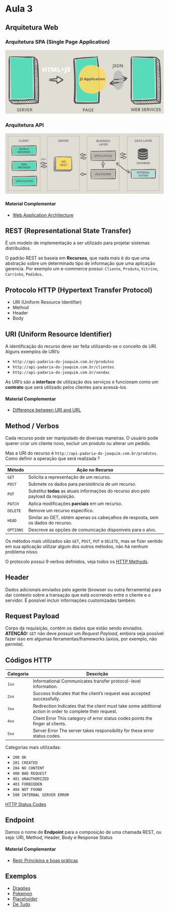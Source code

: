 # Aula 3

## Arquitetura Web

### Arquitetura SPA (Single Page Application)

![Arquitetura SPA](resources/arch-spa.jpg)

### Arquitetura API

![Arquitetura API](resources/arch-api.jpeg)

#### Material Complementar

- [Web Application Architecture](https://existek.com/blog/web-application-architecture/)

## REST (Representational State Transfer)

É um modelo de implementação a ser utilizado para projetar sistemas distribuídos.

O padrão REST se baseia em **Recursos**, que nada mais é do que uma abstração sobre um determinado tipo de informação que uma aplicação gerencia. Por exemplo um e-commerce possui: `Cliente`, `Produto`, `Vitrine`, `Carrinho`, `Pedidos`.

## Protocolo HTTP (Hypertext Transfer Protocol)

- URI (Uniform Resource Identifier)
- Method
- Header
- Body

## URI (Uniform Resource Identifier)

A identificação do recurso deve ser feita utilizando-se o conceito de URI. Alguns exemplos de URI’s:

- `http://api-padaria-do-joaquim.com.br/produtos`
- `http://api-padaria-do-joaquim.com.br/clientes`
- `http://api-padaria-do-joaquim.com.br/vendas`

As URI’s são a **interface** de utilização dos serviços e funcionam como um **contrato** que será utilizado pelos clientes para acessá-los.

#### Material Complementar

- [Difference between URI and URL](https://dev.to/flippedcoding/what-is-the-difference-between-a-uri-and-a-url-4455)

## Method / Verbos

Cada recurso pode ser manipulado de diversas maneiras. O usuário pode querer criar um cliente novo, excluir um produto ou alterar um pedido.

Mas a URI do recurso é `http://api-padaria-do-joaquim.com.br/produtos`. Como definir a operação que será realizada ?

| Método    | Ação no Recurso                                                                       |
| --------- | ------------------------------------------------------------------------------------- |
| `GET`     | Solicita a representação de um recurso.                                               |
| `POST`    | Submete os dados para persistência de um recurso.                                     |
| `PUT`     | Substitui **todas** as atuais informações do recurso alvo pelo payload da requisição. |
| `PATCH`   | Aplica modificações **parciais** em um recurso.                                       |
| `DELETE`  | Remove um recurso específico.                                                         |
| `HEAD`    | Similar ao GET, obtém apenas os cabeçalhos de resposta, sem os dados do recurso.      |
| `OPTIONS` | Descreve as opções de comunicação disponíveis para o alvo.                            |

Os métodos mais utilizados são `GET`, `POST`, `PUT` e `DELETE`, mas se fizer sentido em sua aplicação utilizar algum dos outros métodos, não há nenhum problema nisso.

O protocolo possui 9 verbos definidos, veja todos os [HTTP Methods](https://developer.mozilla.org/pt-BR/docs/Web/HTTP/Methods).

## Header

Dados adicionais enviados pelo agente (browser ou outra ferramenta) para dar contexto sobre a transação que está ocorrendo entre o cliente e o servidor. É possível incluir informações customizadas também.

## Request Payload

Corpo da requisição, contém os dados que estão sendo enviados. **ATENÇÃO:** `GET` não deve possuir um _Request Payload_, embora seja possível fazer isso em algumas ferramentas/frameworks (axios, por exemplo, não permite).

## Códigos HTTP

| Categoria | Descrição                                                                                                  |
| --------- | ---------------------------------------------------------------------------------------------------------- |
| `1xx`     | Informational Communicates transfer protocol-level information.                                            |
| `2xx`     | Success Indicates that the client’s request was accepted successfully.                                     |
| `3xx`     | Redirection Indicates that the client must take some additional action in order to complete their request. |
| `4xx`     | Client Error This category of error status codes points the finger at clients.                             |
| `5xx`     | Server Error The server takes responsibility for these error status codes.                                 |

Categorias mais utilizadas:

- `200 OK`
- `201 CREATED`
- `204 NO CONTENT`
- `400 BAD REQUEST`
- `401 UNAUTHORIZED`
- `403 FORBIDDEN`
- `404 NOT FOUND`
- `500 INTERNAL SERVER ERROR`

[HTTP Status Codes](https://restfulapi.net/http-status-codes/)

## Endpoint

Damos o nome de **Endpoint** para a composição de uma chamada REST, ou seja: URI, Method, Header, Body e Response Status

#### Material Complementar

- [Rest: Princípios e boas práticas](http://blog.caelum.com.br/rest-principios-e-boas-praticas/)

## Exemplos

- [Dragões](https://dragons-api.herokuapp.com)
- [Pokemon](https://pokeapi.co)
- [Placeholder](https://jsonplaceholder.typicode.com)
- [De Tudo](https://any-api.com)
